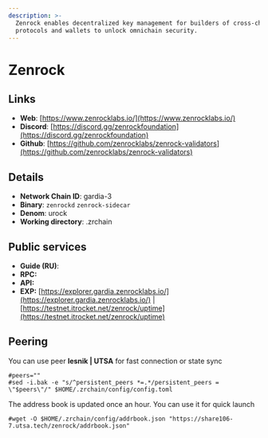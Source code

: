 ```yaml
---
description: >-
  Zenrock enables decentralized key management for builders of cross-chain
  protocols and wallets to unlock omnichain security.
---
```


# Zenrock

## Links

* **Web**: [https://www.zenrocklabs.io/](https://www.zenrocklabs.io/)
* **Discord**: [https://discord.gg/zenrockfoundation](https://discord.gg/zenrockfoundation)
* **Github**: [https://github.com/zenrocklabs/zenrock-validators](https://github.com/zenrocklabs/zenrock-validators)

## **Details**

* **Network Chain ID**: gardia-3
* **Binary**: `zenrockd` `zenrock-sidecar`
* **Denom**: urock
* **Working directory**: .zrchain

## Public services

* **Guide (RU)**:&#x20;
* **RPC:**&#x20;
* **API:**&#x20;
* **EXP:** [https://explorer.gardia.zenrocklabs.io/](https://explorer.gardia.zenrocklabs.io/) | [https://testnet.itrocket.net/zenrock/uptime](https://testnet.itrocket.net/zenrock/uptime)

## Peering

You can use peer **lesnik | UTSA** for fast connection or state sync

```shell
#peers=""
#sed -i.bak -e "s/^persistent_peers *=.*/persistent_peers = \"$peers\"/" $HOME/.zrchain/config/config.toml
```

The address book is updated once an hour. You can use it for quick launch

```shell
#wget -O $HOME/.zrchain/config/addrbook.json "https://share106-7.utsa.tech/zenrock/addrbook.json"
```

